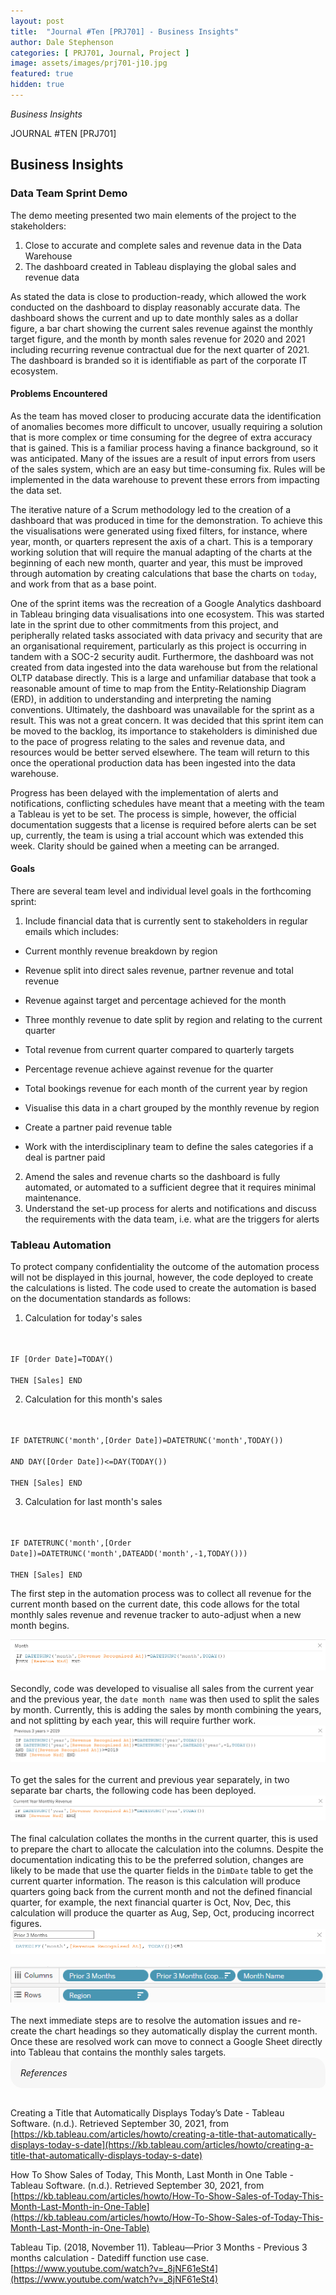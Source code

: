 ```yaml
---
layout: post
title:  "Journal #Ten [PRJ701] - Business Insights" 
author: Dale Stephenson
categories: [ PRJ701, Journal, Project ]
image: assets/images/prj701-j10.jpg
featured: true
hidden: true
---
```

<i>Business Insights</i>

JOURNAL #TEN [PRJ701]

<h2>Business Insights</h2>
 
<h3>Data Team Sprint Demo</h3>
 
The demo meeting presented two main elements of the project to the stakeholders:
 
1. Close to accurate and complete sales and revenue data in the Data Warehouse
2. The dashboard created in Tableau displaying the global sales and revenue data
 
As stated the data is close to production-ready, which allowed the work conducted on the dashboard to display reasonably accurate data. The dashboard shows the current and up to date monthly sales as a dollar figure, a bar chart showing the current sales revenue against the monthly target figure, and the month by month sales revenue for 2020 and 2021 including recurring revenue contractual due for the next quarter of 2021. The dashboard is branded so it is identifiable as part of the corporate IT ecosystem.
 
<h4>Problems Encountered</h4>
 
As the team has moved closer to producing accurate data the identification of anomalies becomes more difficult to uncover, usually requiring a solution that is more complex or time consuming for the degree of extra accuracy that is gained. This is a familiar process having a finance background, so it was anticipated. Many of the issues are a result of input errors from users of the sales system, which are an easy but time-consuming fix. Rules will be implemented in the data warehouse to prevent these errors from impacting the data set.
 
The iterative nature of a Scrum methodology led to the creation of a dashboard that was produced in time for the demonstration. To achieve this the visualisations were generated using fixed filters, for instance, where year, month, or quarters represent the axis of a chart. This is a temporary working solution that will require the manual adapting of the charts at the beginning of each new month, quarter and year, this must be improved through automation by creating calculations that base the charts on <code>today</code>, and work from that as a base point.
 
One of the sprint items was the recreation of a Google Analytics dashboard in Tableau bringing data visualisations into one ecosystem. This was started late in the sprint due to other commitments from this project, and peripherally related tasks associated with data privacy and security that are an organisational requirement, particularly as this project is occurring in tandem with a SOC-2 security audit. Furthermore, the dashboard was not created from data ingested into the data warehouse but from the relational OLTP database directly. This is a large and unfamiliar database that took a reasonable amount of time to map from the Entity-Relationship Diagram (ERD), in addition to understanding and interpreting the naming conventions. Ultimately, the dashboard was unavailable for the sprint as a result. This was not a great concern. It was decided that this sprint item can be moved to the backlog, its importance to stakeholders is diminished due to the pace of progress relating to the sales and revenue data, and resources would be better served elsewhere. The team will return to this once the operational production data has been ingested into the data warehouse.
 
Progress has been delayed with the implementation of alerts and notifications, conflicting schedules have meant that a meeting with the team a Tableau is yet to be set. The process is simple, however, the official documentation suggests that a license is required before alerts can be set up, currently, the team is using a trial account which was extended this week. Clarity should be gained when a meeting can be arranged.  
 
<h4>Goals</h4>
 
There are several team level and individual level goals in the forthcoming sprint:
 
1. Include financial data that is currently sent to stakeholders in regular emails which includes:
 
- Current monthly revenue breakdown by region 
- Revenue split into direct sales revenue, partner revenue and total revenue 
- Revenue against target and percentage achieved for the month
 
- Three monthly revenue to date split by region and relating to the current quarter
- Total revenue from current quarter compared to quarterly targets
- Percentage revenue achieve against revenue for the quarter

- Total bookings revenue for each month of the current year by region
- Visualise this data in a chart grouped by the monthly revenue by region

- Create a partner paid revenue table
- Work with the interdisciplinary team to define the sales categories if a deal is partner paid
  
2. Amend the sales and revenue charts so the dashboard is fully automated, or automated to a sufficient degree that it requires minimal maintenance.
3. Understand the set-up process for alerts and notifications and discuss the requirements with the data team, i.e. what are the triggers for alerts
 
<h3>Tableau Automation</h3>
 
To protect company confidentiality the outcome of the automation process will not be displayed in this journal, however, the code deployed to create the calculations is listed. The code used to create the automation is based on the documentation standards as follows:
 
1. Calculation for today's sales
<br>
<code>
IF [Order Date]=TODAY() 
<br>THEN [Sales] END
</code>

2. Calculation for this month's sales
<br>
<code>
IF DATETRUNC('month',[Order Date])=DATETRUNC('month',TODAY())
<br>AND DAY([Order Date])<=DAY(TODAY())
<br>THEN [Sales] END
</code>

3. Calculation for last month's sales 
<br>
<code>
IF DATETRUNC('month',[Order Date])=DATETRUNC('month',DATEADD('month',-1,TODAY()))
<br>THEN [Sales] END
</code>
 
The first step in the automation process was to collect all revenue for the current month based on the current date, this code allows for the total monthly sales revenue and revenue tracker to auto-adjust when a new month begins.
 
<center><img src="/assets/images/prj-j10-1-TableauCalculations.png" alt="Tableau DATETRUNC Month"></center>
<br> 
Secondly, code was developed to visualise all sales from the current year and the previous year, the <code>date month name</code> was then used to split the sales by month. Currently, this is adding the sales by month combining the years, and not splitting by each year, this will require further work.
 
<center><img src="/assets/images/prj-j10-2-TableauCalculations.png" alt="Tableau DATETRUNC Current & Previous Year"></center>
<br> 
To get the sales for the current and previous year separately, in two separate bar charts, the following code has been deployed.
 
<center><img src="/assets/images/prj-j10-3-TableauCalculations.png" alt="Tableau DATETRUNC Current Year"></center>
<br> 
The final calculation collates the months in the current quarter, this is used to prepare the chart to allocate the calculation into the columns. Despite the documentation indicating this to be the preferred solution, changes are likely to be made that use the quarter fields in the <code>DimDate</code> table to get the current quarter information. The reason is this calculation will produce quarters going back from the current month and not the defined financial quarter, for example, the next financial quarter is Oct, Nov, Dec, this calculation will produce the quarter as Aug, Sep, Oct, producing incorrect figures.
 
<center><img src="/assets/images/prj-j10-4-TableauCalculations.png" alt="Tableau DATEDIFF Months in Current Quarter"></center>
<br>
<center><img src="/assets/images/prj-j10-5-TableauCalculations.png" alt="Tableau Displaying Quarter"></center>
<br>
The next immediate steps are to resolve the automation issues and re-create the chart headings so they automatically display the current month. Once these are resolved work can move to connect a Google Sheet directly into Tableau that contains the monthly sales targets.

<div style="background-color: #f6f6f6; padding: 1rem; border-radius: 10px 20px;"> 
    <i>References</i>
</div>
<br>

Creating a Title that Automatically Displays Today’s Date - Tableau Software. (n.d.). Retrieved September 30, 2021, from [https://kb.tableau.com/articles/howto/creating-a-title-that-automatically-displays-today-s-date](https://kb.tableau.com/articles/howto/creating-a-title-that-automatically-displays-today-s-date)

How To Show Sales of Today, This Month, Last Month in One Table - Tableau Software. (n.d.). Retrieved September 30, 2021, from [https://kb.tableau.com/articles/howto/How-To-Show-Sales-of-Today-This-Month-Last-Month-in-One-Table](https://kb.tableau.com/articles/howto/How-To-Show-Sales-of-Today-This-Month-Last-Month-in-One-Table)

Tableau Tip. (2018, November 11). Tableau—Prior 3 Months - Previous 3 months calculation - Datediff function use case. [https://www.youtube.com/watch?v=_8jNF61eSt4](https://www.youtube.com/watch?v=_8jNF61eSt4)